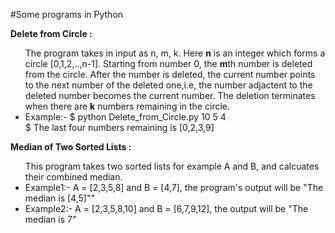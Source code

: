 #Some programs in Python

<strong>Delete from Circle :</strong>
<ul>
The program takes in input as n, m, k.
Here <strong>n</strong> is an integer which forms a circle [0,1,2,..,n-1]. Starting from number 0, the <strong>m</strong>th number is deleted from the circle. After the number is deleted, the current number points to the next number of the deleted one,i.e, the number adjactent to the deleted number becomes the current number. The deletion terminates when there are <strong>k</strong> numbers remaining in the circle.
<li>Example:- $ python Delete_from_Circle.py 10 5 4<br>
	$ The last four numbers remaining is [0,2,3,9]  

</ul>
<strong>Median of Two Sorted Lists :</strong>
<ul>
This program takes two sorted lists for example A and B, and calcuates  their combined median.
<li>Example1:- A = [2,3,5,8] and B = [4,7], the program's output will be "The median is [4,5]""
<li>Example2:- A = [2,3,5,8,10] and B = [6,7,9,12], the output will be "The median is 7"
</ul>